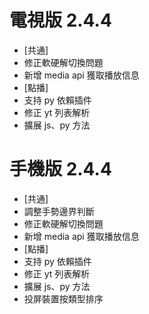 # 電視版 2.4.4

* [共通]
* 修正軟硬解切換問題
* 新增 media api 獲取播放信息
* [點播]
* 支持 py 依賴插件
* 修正 yt 列表解析
* 擴展 js、py 方法

# 手機版 2.4.4

* [共通]
* 調整手勢邊界判斷
* 修正軟硬解切換問題
* 新增 media api 獲取播放信息
* [點播]
* 支持 py 依賴插件
* 修正 yt 列表解析
* 擴展 js、py 方法
* 投屏裝置按類型排序